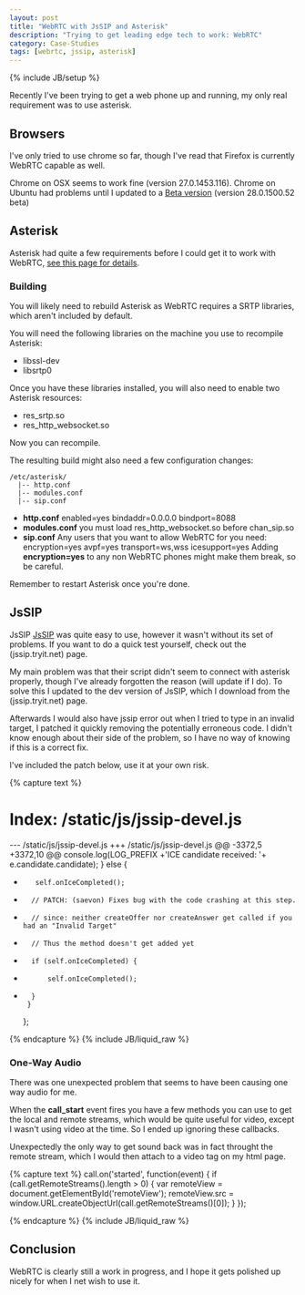 ```yaml
---
layout: post
title: "WebRTC with JsSIP and Asterisk"
description: "Trying to get leading edge tech to work: WebRTC"
category: Case-Studies
tags: [webrtc, jssip, asterisk]
---
```

{% include JB/setup %}

Recently I've been trying to get a web phone up and running, my only real requirement was to use asterisk.


## Browsers

I've only tried to use chrome so far, though I've read that Firefox is currently WebRTC capable as well.

Chrome on OSX seems to work fine (version 27.0.1453.116).
Chrome on Ubuntu had problems until I updated to a [Beta version](http://www.ubuntuupdates.org/package/google_chrome/stable/main/base/google-chrome-beta) (version 28.0.1500.52 beta)

## Asterisk

Asterisk had quite a few requirements before I could get it to work with WebRTC, [see this page for details](https://wiki.asterisk.org/wiki/display/AST/Asterisk+WebRTC+Support).

### Building

You will likely need to rebuild Asterisk as WebRTC requires a SRTP libraries, which aren't included by default.

You will need the following libraries on the machine you use to recompile Asterisk:

  * libssl-dev
  * libsrtp0

Once you have these libraries installed, you will also need to enable two Asterisk resources:

  * res_srtp.so
  * res_http_websocket.so

Now you can recompile.

The resulting build might also need a few configuration changes:

	/etc/asterisk/
	  |-- http.conf
	  |-- modules.conf
	  |-- sip.conf

- **http.conf**
	enabled=yes
	bindaddr=0.0.0.0
	bindport=8088
- **modules.conf**
	you must load res_http_websocket.so before chan_sip.so
- **sip.conf**
    Any users that you want to allow WebRTC for you need:
    	encryption=yes
    	avpf=yes
    	transport=ws,wss
    	icesupport=yes
    Adding **encryption=yes** to any non WebRTC phones might make them break, so be careful.

Remember to restart Asterisk once you're done.

## JsSIP

JsSIP [JsSIP](http://jssip.net/) was quite easy to use, however it wasn't without its set of problems. If you want to do a quick test yourself, check out the (jssip.tryit.net) page.

My main problem was that their script didn't seem to connect with asterisk properly, though I've already forgotten the reason (will update if I do). To solve this I updated to the dev version of JsSIP, which I download from the (jssip.tryit.net) page.

Afterwards I would also have jssip error out when I tried to type in an invalid target, I patched it quickly removing the potentially erroneous code. I didn't know enough about their side of the problem, so I have no way of knowing if this is a correct fix.

I've included the patch below, use it at your own risk.


{% capture text %}

Index: /static/js/jssip-devel.js
===================================================================
--- /static/js/jssip-devel.js
+++ /static/js/jssip-devel.js
@@ -3372,5 +3372,10 @@
         console.log(LOG_PREFIX +'ICE candidate received: '+ e.candidate.candidate);
       } else {
-        self.onIceCompleted();
+      	// PATCH: (saevon) Fixes bug with the code crashing at this step.
+      	// since: neither createOffer nor createAnswer get called if you had an "Invalid Target"
+      	// Thus the method doesn't get added yet
+      	if (self.onIceCompleted) {
+	        self.onIceCompleted();
+      	}
       }
     };

{% endcapture %}
{% include JB/liquid_raw %}


### One-Way Audio

There was one unexpected problem that seems to have been causing one way audio for me.

When the **call_start** event fires you have a few methods you can use to get the local and remote streams, which would be quite useful for video, except I wasn't using video at the time. So I ended up ignoring these callbacks.

Unexpectedly the only way to get sound back was in fact throught the remote stream, which I would then attach to a video tag on my html page.


{% capture text %}
call.on('started', function(event) {
	if (call.getRemoteStreams().length > 0) {
		var remoteView = document.getElementById('remoteView');
		remoteView.src = window.URL.createObjectUrl(call.getRemoteStreams()[0]);
	}
});

{% endcapture %}
{% include JB/liquid_raw %}


## Conclusion

WebRTC is clearly still a work in progress, and I hope it gets polished up nicely for when I net wish to use it.


